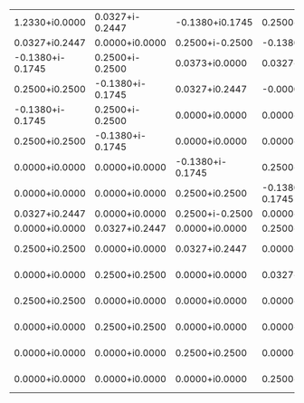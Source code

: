 |                  |                  |                  |                  |                  |                  |                 |                 |                  |                  |                  |                  |                  |                  |                 |                 |
|------------------|------------------|------------------|------------------|------------------|------------------|-----------------|-----------------|------------------|------------------|------------------|------------------|------------------|------------------|-----------------|-----------------|
| 1.2330+i0.0000   | 0.0327+i-0.2447  | -0.1380+i0.1745  | 0.2500+i0.2500   | -0.1380+i0.1745  | 0.2500+i0.2500   | 0.0000+i0.0000  | 0.0000+i0.0000  | 0.0327+i-0.2447  | 0.0000+i0.0000   | 0.2500+i0.2500   | 0.0000+i0.0000   | 0.2500+i0.2500   | 0.0000+i0.0000   | 0.0000+i0.0000  | 0.0000+i0.0000  |
| 0.0327+i0.2447   | 0.0000+i0.0000   | 0.2500+i-0.2500  | -0.1380+i0.1745  | 0.2500+i-0.2500  | -0.1380+i0.1745  | 0.0000+i0.0000  | 0.0000+i0.0000  | 0.0000+i0.0000   | 0.0327+i-0.2447  | 0.0000+i0.0000   | 0.2500+i0.2500   | 0.0000+i0.0000   | 0.2500+i0.2500   | 0.0000+i0.0000  | 0.0000+i0.0000  |
| -0.1380+i-0.1745 | 0.2500+i-0.2500  | 0.0373+i0.0000   | 0.0327+i-0.2447  | 0.0000+i0.0000   | 0.0000+i0.0000   | -0.1380+i0.1745 | 0.2500+i0.2500  | 0.2500+i-0.2500  | 0.0000+i0.0000   | 0.0327+i-0.2447  | 0.0000+i0.0000   | 0.0000+i0.0000   | 0.0000+i0.0000   | 0.2500+i0.2500  | 0.0000+i0.0000  |
| 0.2500+i0.2500   | -0.1380+i-0.1745 | 0.0327+i0.2447   | -0.0000+i0.0000  | 0.0000+i0.0000   | 0.0000+i0.0000   | 0.2500+i-0.2500 | -0.1380+i0.1745 | 0.0000+i0.0000   | 0.2500+i-0.2500  | 0.0000+i0.0000   | 0.0327+i-0.2447  | 0.0000+i0.0000   | 0.0000+i0.0000   | 0.0000+i0.0000  | 0.2500+i0.2500  |
| -0.1380+i-0.1745 | 0.2500+i-0.2500  | 0.0000+i0.0000   | 0.0000+i0.0000   | 0.0373+i0.0000   | 0.0327+i-0.2447  | -0.1380+i0.1745 | 0.2500+i0.2500  | 0.2500+i-0.2500  | 0.0000+i0.0000   | 0.0000+i0.0000   | 0.0000+i0.0000   | 0.0327+i-0.2447  | 0.0000+i0.0000   | 0.2500+i0.2500  | 0.0000+i0.0000  |
| 0.2500+i0.2500   | -0.1380+i-0.1745 | 0.0000+i0.0000   | 0.0000+i0.0000   | 0.0327+i0.2447   | 0.0000+i0.0000   | 0.2500+i-0.2500 | -0.1380+i0.1745 | 0.0000+i0.0000   | 0.2500+i-0.2500  | 0.0000+i0.0000   | 0.0000+i0.0000   | 0.0000+i0.0000   | 0.0327+i-0.2447  | 0.0000+i0.0000  | 0.2500+i0.2500  |
| 0.0000+i0.0000   | 0.0000+i0.0000   | -0.1380+i-0.1745 | 0.2500+i-0.2500  | -0.1380+i-0.1745 | 0.2500+i-0.2500  | -1.1584+i0.0000 | 0.0327+i-0.2447 | 0.0000+i0.0000   | 0.0000+i0.0000   | 0.2500+i-0.2500  | 0.0000+i0.0000   | 0.2500+i-0.2500  | 0.0000+i0.0000   | 0.0327+i-0.2447 | 0.0000+i0.0000  |
| 0.0000+i0.0000   | 0.0000+i0.0000   | 0.2500+i0.2500   | -0.1380+i-0.1745 | 0.2500+i0.2500   | -0.1380+i-0.1745 | 0.0327+i0.2447  | -0.1957+i0.0000 | 0.0000+i0.0000   | 0.0000+i0.0000   | 0.0000+i0.0000   | 0.2500+i-0.2500  | 0.0000+i0.0000   | 0.2500+i-0.2500  | 0.0000+i0.0000  | 0.0327+i-0.2447 |
| 0.0327+i0.2447   | 0.0000+i0.0000   | 0.2500+i-0.2500  | 0.0000+i0.0000   | 0.2500+i-0.2500  | 0.0000+i0.0000   | 0.0000+i0.0000  | 0.0000+i0.0000  | 0.1957+i0.0000   | 0.0327+i-0.2447  | -0.1380+i0.1745  | 0.2500+i0.2500   | -0.1380+i0.1745  | 0.2500+i0.2500   | 0.0000+i0.0000  | 0.0000+i0.0000  |
| 0.0000+i0.0000   | 0.0327+i0.2447   | 0.0000+i0.0000   | 0.2500+i-0.2500  | 0.0000+i0.0000   | 0.2500+i-0.2500  | 0.0000+i0.0000  | 0.0000+i0.0000  | 0.0327+i0.2447   | -0.8416+i0.0000  | 0.2500+i-0.2500  | -0.1380+i0.1745  | 0.2500+i-0.2500  | -0.1380+i0.1745  | 0.0000+i0.0000  | 0.0000+i0.0000  |
| 0.2500+i0.2500   | 0.0000+i0.0000   | 0.0327+i0.2447   | 0.0000+i0.0000   | 0.0000+i0.0000   | 0.0000+i0.0000   | 0.2500+i-0.2500 | 0.0000+i0.0000  | -0.1380+i-0.1745 | 0.2500+i-0.2500  | 0.0000+i0.0000   | 0.0327+i-0.2447  | 0.0000+i0.0000   | 0.0000+i0.0000   | -0.1380+i0.1745 | 0.2500+i0.2500  |
| 0.0000+i0.0000   | 0.2500+i0.2500   | 0.0000+i0.0000   | 0.0327+i0.2447   | 0.0000+i0.0000   | 0.0000+i0.0000   | 0.0000+i0.0000  | 0.2500+i-0.2500 | 0.2500+i0.2500   | -0.1380+i-0.1745 | 0.0327+i0.2447   | -0.0373+i0.0000  | 0.0000+i0.0000   | 0.0000+i0.0000   | 0.2500+i-0.2500 | -0.1380+i0.1745 |
| 0.2500+i0.2500   | 0.0000+i0.0000   | 0.0000+i0.0000   | 0.0000+i0.0000   | 0.0327+i0.2447   | 0.0000+i0.0000   | 0.2500+i-0.2500 | 0.0000+i0.0000  | -0.1380+i-0.1745 | 0.2500+i-0.2500  | 0.0000+i0.0000   | 0.0000+i0.0000   | 0.0000+i0.0000   | 0.0327+i-0.2447  | -0.1380+i0.1745 | 0.2500+i0.2500  |
| 0.0000+i0.0000   | 0.2500+i0.2500   | 0.0000+i0.0000   | 0.0000+i0.0000   | 0.0000+i0.0000   | 0.0327+i0.2447   | 0.0000+i0.0000  | 0.2500+i-0.2500 | 0.2500+i0.2500   | -0.1380+i-0.1745 | 0.0000+i0.0000   | 0.0000+i0.0000   | 0.0327+i0.2447   | -0.0373+i0.0000  | 0.2500+i-0.2500 | -0.1380+i0.1745 |
| 0.0000+i0.0000   | 0.0000+i0.0000   | 0.2500+i0.2500   | 0.0000+i0.0000   | 0.2500+i0.2500   | 0.0000+i0.0000   | 0.0327+i0.2447  | 0.0000+i0.0000  | 0.0000+i0.0000   | 0.0000+i0.0000   | -0.1380+i-0.1745 | 0.2500+i-0.2500  | -0.1380+i-0.1745 | 0.2500+i-0.2500  | -0.1957+i0.0000 | 0.0327+i-0.2447 |
| 0.0000+i0.0000   | 0.0000+i0.0000   | 0.0000+i0.0000   | 0.2500+i0.2500   | 0.0000+i0.0000   | 0.2500+i0.2500   | 0.0000+i0.0000  | 0.0327+i0.2447  | 0.0000+i0.0000   | 0.0000+i0.0000   | 0.2500+i0.2500   | -0.1380+i-0.1745 | 0.2500+i0.2500   | -0.1380+i-0.1745 | 0.0327+i0.2447  | 0.7670+i0.0000  |